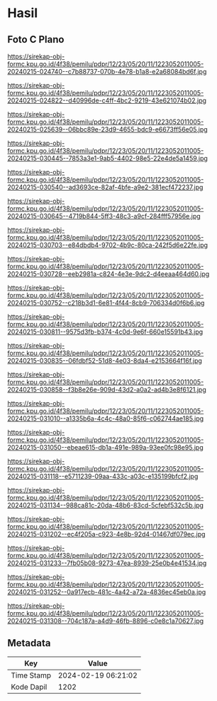 # Hasil

## Foto C Plano

https://sirekap-obj-formc.kpu.go.id/4f38/pemilu/pdpr/12/23/05/20/11/1223052011005-20240215-024740--c7b88737-070b-4e78-b1a8-e2a68084bd6f.jpg

https://sirekap-obj-formc.kpu.go.id/4f38/pemilu/pdpr/12/23/05/20/11/1223052011005-20240215-024822--d40996de-c4ff-4bc2-9219-43e621074b02.jpg

https://sirekap-obj-formc.kpu.go.id/4f38/pemilu/pdpr/12/23/05/20/11/1223052011005-20240215-025639--06bbc89e-23d9-4655-bdc9-e6673ff56e05.jpg

https://sirekap-obj-formc.kpu.go.id/4f38/pemilu/pdpr/12/23/05/20/11/1223052011005-20240215-030445--7853a3e1-9ab5-4402-98e5-22e4de5a1459.jpg

https://sirekap-obj-formc.kpu.go.id/4f38/pemilu/pdpr/12/23/05/20/11/1223052011005-20240215-030540--ad3693ce-82af-4bfe-a9e2-381ecf472237.jpg

https://sirekap-obj-formc.kpu.go.id/4f38/pemilu/pdpr/12/23/05/20/11/1223052011005-20240215-030645--4719b844-5ff3-48c3-a9cf-284fff57956e.jpg

https://sirekap-obj-formc.kpu.go.id/4f38/pemilu/pdpr/12/23/05/20/11/1223052011005-20240215-030703--e84dbdb4-9702-4b9c-80ca-242f5d6e22fe.jpg

https://sirekap-obj-formc.kpu.go.id/4f38/pemilu/pdpr/12/23/05/20/11/1223052011005-20240215-030728--eeb2981a-c824-4e3e-9dc2-d4eeaa464d60.jpg

https://sirekap-obj-formc.kpu.go.id/4f38/pemilu/pdpr/12/23/05/20/11/1223052011005-20240215-030752--c218b3d1-6e81-4f44-8cb9-706334d0f6b6.jpg

https://sirekap-obj-formc.kpu.go.id/4f38/pemilu/pdpr/12/23/05/20/11/1223052011005-20240215-030811--9575d3fb-b374-4c0d-9e6f-660e15591b43.jpg

https://sirekap-obj-formc.kpu.go.id/4f38/pemilu/pdpr/12/23/05/20/11/1223052011005-20240215-030835--06fdbf52-51d8-4e03-8da4-e2153664f16f.jpg

https://sirekap-obj-formc.kpu.go.id/4f38/pemilu/pdpr/12/23/05/20/11/1223052011005-20240215-030858--f3b8e26e-909d-43d2-a0a2-ad4b3e8f6121.jpg

https://sirekap-obj-formc.kpu.go.id/4f38/pemilu/pdpr/12/23/05/20/11/1223052011005-20240215-031010--a1335b6a-4c4c-48a0-85f6-c062744ae185.jpg

https://sirekap-obj-formc.kpu.go.id/4f38/pemilu/pdpr/12/23/05/20/11/1223052011005-20240215-031050--ebeae615-db1a-491e-989a-93ee0fc98e95.jpg

https://sirekap-obj-formc.kpu.go.id/4f38/pemilu/pdpr/12/23/05/20/11/1223052011005-20240215-031118--e5711239-09aa-433c-a03c-e135199bfcf2.jpg

https://sirekap-obj-formc.kpu.go.id/4f38/pemilu/pdpr/12/23/05/20/11/1223052011005-20240215-031134--988ca81c-20da-48b6-83cd-5cfebf532c5b.jpg

https://sirekap-obj-formc.kpu.go.id/4f38/pemilu/pdpr/12/23/05/20/11/1223052011005-20240215-031202--ec4f205a-c923-4e8b-92d4-01467df079ec.jpg

https://sirekap-obj-formc.kpu.go.id/4f38/pemilu/pdpr/12/23/05/20/11/1223052011005-20240215-031233--7fb05b08-9273-47ea-8939-25e0b4e41534.jpg

https://sirekap-obj-formc.kpu.go.id/4f38/pemilu/pdpr/12/23/05/20/11/1223052011005-20240215-031252--0a917ecb-481c-4a42-a72a-4836ec45eb0a.jpg

https://sirekap-obj-formc.kpu.go.id/4f38/pemilu/pdpr/12/23/05/20/11/1223052011005-20240215-031308--704c187a-a4d9-46fb-8896-c0e8c1a70627.jpg


## Metadata

| Key        | Value               |
| ---------- | ------------------- |
| Time Stamp | 2024-02-19 06:21:02 |
| Kode Dapil | 1202                |



